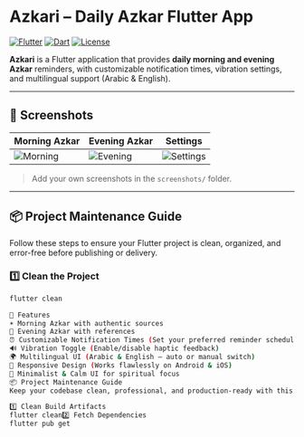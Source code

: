 # Azkari – Daily Azkar Flutter App

[![Flutter](https://img.shields.io/badge/Flutter-3.16.8-blue?logo=flutter&logoColor=white)](https://flutter.dev/)
[![Dart](https://img.shields.io/badge/Dart-3.2.5-blue?logo=dart&logoColor=white)](https://dart.dev/)
[![License](https://img.shields.io/badge/License-MIT-green)](LICENSE)

**Azkari** is a Flutter application that provides **daily morning and evening Azkar** reminders, with customizable notification times, vibration settings, and multilingual support (Arabic & English).  

---

## 📸 Screenshots

| Morning Azkar | Evening Azkar | Settings |
|---------------|---------------|---------|
| ![Morning](screenshots/morning.png) | ![Evening](screenshots/evening.png) | ![Settings](screenshots/settings.png) |

> Add your own screenshots in the `screenshots/` folder.

---

## 📦 Project Maintenance Guide

Follow these steps to ensure your Flutter project is clean, organized, and error-free before publishing or delivery.

### 1️⃣ Clean the Project
```bash
flutter clean

🚀 Features
☀️ Morning Azkar with authentic sources
🌙 Evening Azkar with references
⏰ Customizable Notification Times (Set your preferred reminder schedule)
🔊 Vibration Toggle (Enable/disable haptic feedback)
🌍 Multilingual UI (Arabic & English — auto or manual switch)
📱 Responsive Design (Works flawlessly on Android & iOS)
🧘 Minimalist & Calm UI for spiritual focus
📦 Project Maintenance Guide
Keep your codebase clean, professional, and production-ready with this maintenance checklist.

1️⃣ Clean Build Artifacts
flutter clean2️⃣ Fetch Dependencies
flutter pub get
